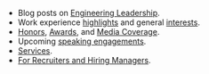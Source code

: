 - Blog posts on [Engineering Leadership](/blog/tag/engineering-leadership/).
- Work experience [highlights](/about/professional/highlights/) and general [interests](/about/interests/).
- [Honors](/about/honors/), [Awards](/about/awards/), and [Media Coverage](/about/media-coverage/).
- Upcoming [speaking engagements](/about/professional/engagements/speaking/).
- [Services](/about/services/).
- [For Recruiters and Hiring Managers](/about/professional/recruiters/).
